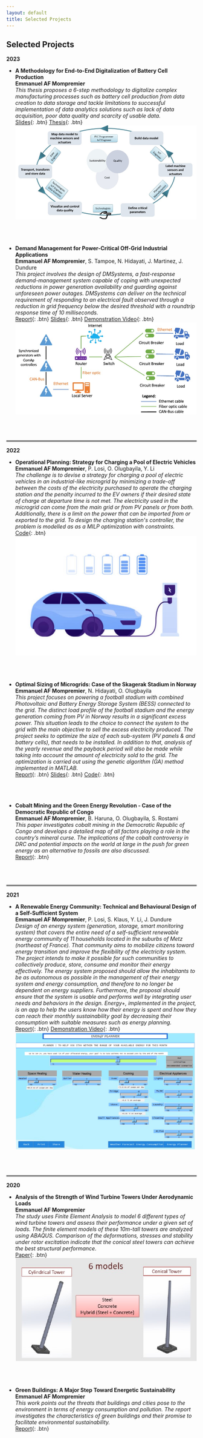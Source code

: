 ```yaml
---
layout: default
title: Selected Projects
---
```


## Selected Projects


**2023**

- **A Methodology for End-to-End Digitalization of Battery Cell Production**  
  **Emmanuel AF Mompremier**
    <br>*This thesis proposes a 6-step methodology to digitalize complex manufacturing processes such as battery cell production from data creation to data storage and tackle limitations to successful implementation of data analytics solutions such as lack of data acquisition, poor data quality and scarcity of usable data.*
    <br>[Slides](static/pdf/Thesis_Presentation.pdf){: .btn}
    [Thesis](static/pdf/Emmanuel_AF_Mompremier_MScThesis.pdf){: .btn}
    <br>![methodology](static/img/methodology.jpg)<br><br><br><br>

   
   
  
  

  

- **Demand Management for Power-Critical Off-Grid Industrial Applications**  
  **Emmanuel AF Mompremier**, S. Tampoe, N. Hidayati, J. Martinez, J. Dundure
      <br>*This project involves the design of DMSystems, a fast-response demand-management system capable of coping with unexpected reductions in power generation availability and guarding against unforeseen power outages. DMSystems can deliver on the technical requirement of responding to an electrical fault observed through a reduction in grid frequency below the desired threshold with a roundtrip response time of 10 milliseconds.*
  <br>[Report](static/pdf/Challenge_Based_Module_Report.pdf){: .btn}
  [Slides](static/pdf/CBM_Final_Presentation.pdf){: .btn}
  [Demonstration Video](https://www.youtube.com/watch?v=oFLpF7w5C1g){: .btn}
  <br>![dmsystems](static/img/dmsystems.jpg)<br><br><br><br>

   
<hr style="height:4px;border-width:0;color:blue;background-color:gray">

**2022**

- **Operational Planning: Strategy for Charging a Pool of Electric Vehicles**  
  **Emmanuel AF Mompremier**, P. Losi, O. Olugbayila, Y. Li
      <br>*The challenge is to devise a strategy for charging a pool of electric vehicles in an industrial-like microgrid by minimizing a trade-off between the costs 
      of the electricity purchased to operate the charging station and the penalty incurred to the EV owners if their desired state of charge at departure time is not met. The electricity used in the microgrid can come from the main grid or from PV panels or from both. Additionally, there is a limit on the power that can be imported from or exported to the grid. To design the charging station's controller, the problem is modelled as as a MILP optimization with constraints.*
  <br>[Code](https://github.com/emmanuel-mp/operational-planing-charging-pool){: .btn}
  <br>![charging](static/img/charging.jpg)<br><br><br><br>
  

  

- **Optimal Sizing of Microgrids: Case of the Skagerak Stadium in Norway**  
  **Emmanuel AF Mompremier**, N. Hidayati, O. Olugbayila
    <br>*This project focuses on powering a football stadium with combined Photovoltaic and Battery Energy Storage System (BESS) connected to the grid. The distinct 
    load profile of the football stadium and the energy generation coming from PV in Norway results in a significant excess power. This situation leads to the choice 
    to connect the system to the grid with the main objective to sell the excess electricity produced. The project seeks to optimize the size of each sub-system (PV 
   panels & and battery cells), that needs to be installed. In addition to that, analysis of the yearly revenue and the payback period will also be made while taking 
   into account the amount of electricity sold to the grid. The optimization is carried out using the genetic algorithm (GA) method implemented in MATLAB.*  
  [Report](static/pdf/norway_report.pdf){: .btn}
  [Slides](static/pdf/norway_slides.pdf){: .btn}
  [Code](https://github.com/emmanuel-mp/optimal-sizing-stadium/tree/main){: .btn}<br><br><br><br>

  
   <!-- ![norway](static/img/norway.jpg) -->
  

- **Cobalt Mining and the Green Energy Revolution - Case of the Democratic Republic of Congo**  
  **Emmanuel AF Mompremier**, B. Haruna, O. Olugbayila, S. Rostami
      <br>*This paper investigates cobalt mining in the Democratic Republic of Congo and develops a detailed map of all factors playing a role in the
     country’s mineral curse. The implications of the cobalt controversy in DRC and potential impacts on the world at large in the push for green energy as an 
   alternative to fossils are also discussed.*  
   [Report](static/pdf/mining_report.pdf){: .btn}<br><br><br><br>

  
     <!--![mining](static/img/mining.jpg)-->
  

  
  

<hr style="height:4px;border-width:0;color:blue;background-color:gray">


**2021**

- **A Renewable Energy Community: Technical and Behavioural Design of a Self-Sufficient System**  
  **Emmanuel AF Mompremier**, P. Losi, S. Klaus, Y. Li, J. Dundure
     <br>*Design of an energy system (generation, storage, smart monitoring system) that covers the entire need of a self-sufficient renewable energy community of 11 
   households located in the suburbs of Metz (northeast of France). That community aims to mobilize citizens toward energy transition and improve the flexibility of 
   the electricity system. The project intends to make it possible for such communities to collectively produce, store, consume and monitor their energy effectively. 
   The energy system proposed should allow the inhabitants to be as autonomous as possible in the management of their energy system and energy consumption, and 
   therefore to no longer be dependent on energy suppliers. Furthermore, the proposal should ensure that the system is usable and performs well by integrating user 
   needs and behaviors in the design. Energy+, implemented in the project, is an app to help the users know how their energy is spent and how they can reach their 
   monthly sustainability goal by decreasing their consumption with suitable measures such as energy planning.*  
  [Report](static/pdf/energyplus_report.pdf){: .btn}
  [Demonstration Video](https://www.youtube.com/watch?v=hNCByKByH54){: .btn}
  <br>![energyplus](static/img/energyplus.jpg)<br><br><br><br>
    


<hr style="height:4px;border-width:0;color:blue;background-color:gray">



**2020**

- **Analysis of the Strength of Wind Turbine Towers Under Aerodynamic Loads**  
  **Emmanuel AF Mompremier**
  <br>*The study uses Finite Element Analysis to model 6 different types of wind turbine towers and assess their performance under a given set of loads. The finite 
   element models of these 10m-tall towers are analyzed using ABAQUS. Comparison of the deformations, stresses and stability under rotor excitation indicate that the 
   conical steel towers can achieve the best structural performance.*  
   [Paper](static/pdf/towers_paper.pdf){: .btn}
  <br>![towers](static/img/towers.jpg) <br><br><br><br>




- **Green Buildings: A Major Step Toward Energetic Sustainability**  
  **Emmanuel AF Mompremier**  
    *This work points out the threats that buildings and cities pose to the environment in terms of energy consumption and pollution. The report investigates the 
    characteristics of green buildings and their promise to facilitate environmental sustainability.*  
    [Report](static/pdf/Green_Buildings_Report.pdf){: .btn}<br><br><br><br>
  

